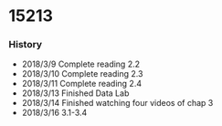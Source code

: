 # 15213
### History
- 2018/3/9 Complete reading 2.2
- 2018/3/10 Complete reading 2.3
- 2018/3/11 Complete reading 2.4
- 2018/3/13 Finished Data Lab
- 2018/3/14 Finished watching four videos of chap 3
- 2018/3/16 3.1-3.4
